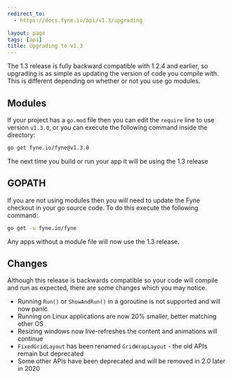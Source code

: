 ```yaml
---
redirect_to:
  - https://docs.fyne.io/api/v1.3/upgrading

layout: page
tags: [api]
title: Upgrading to v1.3
---
```



The 1.3 release is fully backward compatible with 1.2.4 and earlier, so upgrading
is as simple as updating the version of code you compile with.
This is different depending on whether or not you use go modules.

## Modules

If your project has a `go.mod` file then you can edit the `require` line to use
version `v1.3.0`, or you can execute the following command inside the directory:

```bash
go get fyne.io/fyne@v1.3.0
```

The next time you build or run your app it will be using the 1.3 release

## GOPATH

If you are not using modules then you will need to update the Fyne checkout in
your go source code. To do this execute the following command:

```bash
go get -u fyne.io/fyne
```

Any apps without a module file will now use the 1.3 release.

## Changes

Although this release is backwards compatible so your code will compile and
run as expected, there are some changes which you may notice.

* Running `Run()` or `ShowAndRun()` in a goroutine is not supported and will now panic
* Running on Linux applications are now 20% smaller, better matching other OS
* Resizing windows now live-refreshes the content and animations will continue
* `FixedGridLayout` has been renamed `GridWrapLayout` - the old APIs remain but deprecated
* Some other APIs have been deprecated and will be removed in 2.0 later in 2020
